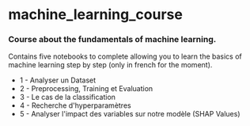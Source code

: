 # machine_learning_course
### Course about the fundamentals of machine learning.

Contains five notebooks to complete allowing you to learn the basics of machine learning step by step (only in french for the moment).

- 1 - Analyser un Dataset
- 2 - Preprocessing, Training et Evaluation
- 3 - Le cas de la classification 
- 4 - Recherche d'hyperparamètres
- 5 - Analyser l'impact des variables sur notre modèle (SHAP Values)
